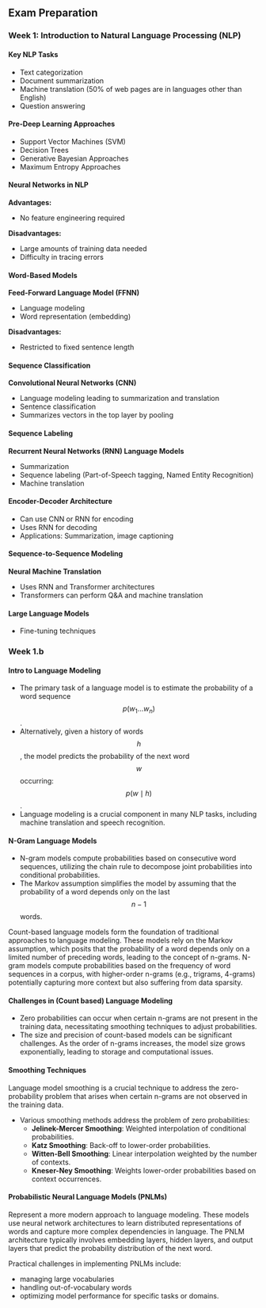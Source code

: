 ## Exam Preparation

### Week 1: Introduction to Natural Language Processing (NLP)

#### Key NLP Tasks
- Text categorization
- Document summarization
- Machine translation (50% of web pages are in languages other than English)
- Question answering

#### Pre-Deep Learning Approaches
- Support Vector Machines (SVM)
- Decision Trees
- Generative Bayesian Approaches
- Maximum Entropy Approaches

#### Neural Networks in NLP
**Advantages:**
- No feature engineering required

**Disadvantages:**
- Large amounts of training data needed
- Difficulty in tracing errors

#### Word-Based Models
**Feed-Forward Language Model (FFNN)**
- Language modeling
- Word representation (embedding)

**Disadvantages:**
- Restricted to fixed sentence length

#### Sequence Classification
**Convolutional Neural Networks (CNN)**
- Language modeling leading to summarization and translation
- Sentence classification
- Summarizes vectors in the top layer by pooling

#### Sequence Labeling
**Recurrent Neural Networks (RNN) Language Models**
- Summarization
- Sequence labeling (Part-of-Speech tagging, Named Entity Recognition)
- Machine translation

#### Encoder-Decoder Architecture
- Can use CNN or RNN for encoding
- Uses RNN for decoding
- Applications: Summarization, image captioning

#### Sequence-to-Sequence Modeling
**Neural Machine Translation**
- Uses RNN and Transformer architectures
- Transformers can perform Q&A and machine translation

#### Large Language Models
- Fine-tuning techniques

### Week 1.b

#### Intro to Language Modeling
- The primary task of a language model is to estimate the probability of a word sequence $$p(w_{1} \ldots w_{n})$$.
- Alternatively, given a history of words $$h$$, the model predicts the probability of the next word $$w$$ occurring: $$p(w \mid h)$$.
- Language modeling is a crucial component in many NLP tasks, including machine translation and speech recognition.

#### N-Gram Language Models
- N-gram models compute probabilities based on consecutive word sequences, utilizing the chain rule to decompose joint probabilities into conditional probabilities.
- The Markov assumption simplifies the model by assuming that the probability of a word depends only on the last $$n-1$$ words.

Count-based language models form the foundation of traditional approaches to language modeling. These models rely on the Markov assumption, which posits that the probability of a word depends only on a limited number of preceding words, leading to the concept of n-grams. N-gram models compute probabilities based on the frequency of word sequences in a corpus, with higher-order n-grams (e.g., trigrams, 4-grams) potentially capturing more context but also suffering from data sparsity.

#### Challenges in (Count based) Language Modeling
- Zero probabilities can occur when certain n-grams are not present in the training data, necessitating smoothing techniques to adjust probabilities.
- The size and precision of count-based models can be significant challenges. As the order of n-grams increases, the model size grows exponentially, leading to storage and computational issues.

#### Smoothing Techniques
Language model smoothing is a crucial technique to address the zero-probability problem that arises when certain n-grams are not observed in the training data.
- Various smoothing methods address the problem of zero probabilities:
  - **Jelinek-Mercer Smoothing**: Weighted interpolation of conditional probabilities.
  - **Katz Smoothing**: Back-off to lower-order probabilities.
  - **Witten-Bell Smoothing**: Linear interpolation weighted by the number of contexts.
  - **Kneser-Ney Smoothing**: Weights lower-order probabilities based on context occurrences.
 

#### Probabilistic Neural Language Models (PNLMs) 
Represent a more modern approach to language modeling. These models use neural network architectures to learn distributed representations of words and capture more complex dependencies in language. The PNLM architecture typically involves embedding layers, hidden layers, and output layers that predict the probability distribution of the next word.

Practical challenges in implementing PNLMs include:
- managing large vocabularies
- handling out-of-vocabulary words
- optimizing model performance for specific tasks or domains.






